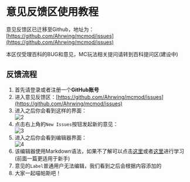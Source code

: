 # 意见反馈区使用教程

意见反馈区已迁移至Github，地址为：[https://github.com/Ahrwing/mcmod/issues](https://github.com/Ahrwing/mcmod/issues)

本区仅受理百科的BUG和意见，MC玩法相关提问请转到百科提问区(建设中)


## 反馈流程

1. 首先请登录或者注册一个**GitHub账号**
2. 进入意见反馈区：[https://github.com/Ahrwing/mcmod/issues](https://github.com/Ahrwing/mcmod/issues)
2. 进入之后你会看到这样的界面：  
![2](https://cloud.githubusercontent.com/assets/5229241/9202512/d50559c0-4084-11e5-82fa-4f31719ca295.png)
4. 点击右上角的`New Issues`按钮发起新的意见：  
![3](https://cloud.githubusercontent.com/assets/5229241/9202587/28f4cdfe-4085-11e5-94d8-69b4e81fa569.png)
5. 进入之后你会看到编辑器界面：  
![4](https://cloud.githubusercontent.com/assets/5229241/9203004/2d91fe70-4087-11e5-9b76-c5b7a8363869.png)
6. 该编辑器使用Markdown语法，如果不了解可以点击[这里](https://github.com/younghz/Markdown/blob/master/README.md)或者[这里](http://www.markdown.cn/)进行学习(前面一篇更适用于新手)
7. 意见的`Label`普通用户无法编辑，我们看到之后会根据内容添加的
8. 大家一起喵帕斯吧！
